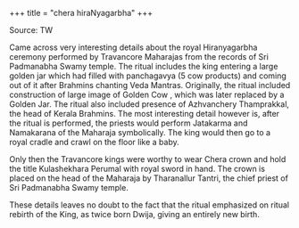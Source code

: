 +++
title = "chera hiraNyagarbha"
+++

Source: TW

Came across very interesting details about the royal Hiranyagarbha ceremony performed by Travancore Maharajas from the records of Sri Padmanabha Swamy temple. The ritual includes the king entering a large golden jar which had filled with panchagavya (5 cow products) and coming out of it after Brahmins chanting Veda Mantras. Originally, the ritual included construction of large image of Golden Cow , which was later replaced by a Golden Jar. The ritual also included presence of Azhvanchery Thamprakkal, the head of Kerala Brahmins. The most interesting detail however is, after the ritual is performed, the priests would perform Jatakarma and Namakarana of the Maharaja symbolically. The king would then go to a royal cradle and crawl on the floor like a baby.

Only then the Travancore kings were worthy to wear Chera crown and hold the title Kulashekhara Perumal with royal sword in hand. The crown is placed on the head of the Maharaja by Tharanallur Tantri, the chief priest of Sri Padmanabha Swamy temple.

These details leaves no doubt to the fact that the ritual emphasized on ritual rebirth of the King, as twice born Dwija, giving an entirely new birth.

